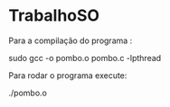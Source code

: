 # TrabalhoSO

Para a compilação do programa :

sudo gcc -o pombo.o pombo.c -lpthread

Para rodar o programa execute:

./pombo.o

